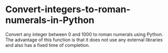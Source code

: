 # Convert-integers-to-roman-numerals-in-Python
Convert any integer between 0 and 1000 to roman numerals using Python.
The advantage of this function is that it does not use any external libraries and also has a fixed time of completion.
